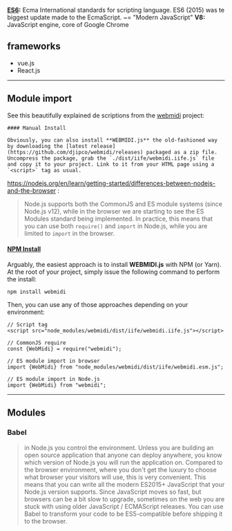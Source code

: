 **[ES6](https://nodejs.org/en/learn/getting-started/ecmascript-2015-es6-and-beyond):** Ecma International standards for scripting language. ES6 (2015) was te biggest update made to the EcmaScript. ~= "Modern JavaScript"
**V8:** JavaScript engine, core of Google Chrome

## frameworks

- vue.js
- React.js

-------------------------------------------------

## Module import

See this beautifully explained de
scriptions from the [webmidi](https://github.com/djipco/webmidi) project:

	#### Manual Install
	
	Obviously, you can also install **WEBMIDI.js** the old-fashioned way by downloading the [latest release](https://github.com/djipco/webmidi/releases) packaged as a zip file. Uncompress the package, grab the `./dist/iife/webmidi.iife.js` file and copy it to your project. Link to it from your HTML page using a `<script>` tag as usual.

https://nodejs.org/en/learn/getting-started/differences-between-nodejs-and-the-browser : 
> Node.js supports both the CommonJS and ES module systems (since Node.js v12), while in the browser we are starting to see the ES Modules standard being implemented. In practice, this means that you can use both `require()` and `import` in Node.js, while you are limited to `import` in the browser.

#### [NPM Install](https://github.com/djipco/webmidi/tree/develop#npm-install)

Arguably, the easiest approach is to install **WEBMIDI.js** with NPM (or Yarn). At the root of your project, simply issue the following command to perform the install:

```
npm install webmidi
```

Then, you can use any of those approaches depending on your environment:

```
// Script tag
<script src="node_modules/webmidi/dist/iife/webmidi.iife.js"></script>

// CommonJS require
const {WebMidi} = require("webmidi");

// ES module import in browser
import {WebMidi} from "node_modules/webmidi/dist/iife/webmidi.esm.js";

// ES module import in Node.js
import {WebMidi} from "webmidi";
```

------------------------------------------------------
## Modules

### Babel

> in Node.js you control the environment. Unless you are building an open source application that anyone can deploy anywhere, you know which version of Node.js you will run the application on. Compared to the browser environment, where you don't get the luxury to choose what browser your visitors will use, this is very convenient. This means that you can write all the modern ES2015+ JavaScript that your Node.js version supports. Since JavaScript moves so fast, but browsers can be a bit slow to upgrade, sometimes on the web you are stuck with using older JavaScript / ECMAScript releases. You can use Babel to transform your code to be ES5-compatible before shipping it to the browser.